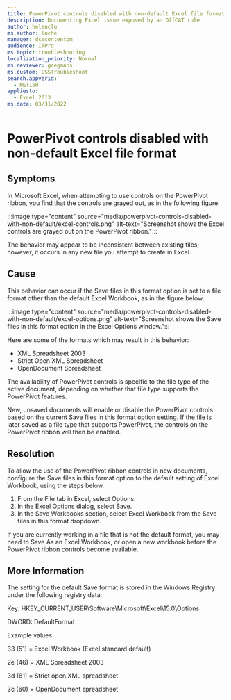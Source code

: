 ```yaml
---
title: PowerPivot controls disabled with non-default Excel file format
description: Documenting Excel issue exposed by an OffCAT rule
author: helenclu
ms.author: luche
manager: dcscontentpm
audience: ITPro
ms.topic: troubleshooting
localization_priority: Normal
ms.reviewer: gregmans
ms.custom: CSSTroubleshoot
search.appverid: 
  - MET150
appliesto: 
  - Excel 2013
ms.date: 03/31/2022
---
```


# PowerPivot controls disabled with non-default Excel file format

## Symptoms

In Microsoft Excel, when attempting to use controls on the PowerPivot ribbon, you find that the controls are grayed out, as in the following figure.

:::image type="content" source="media/powerpivot-controls-disabled-with-non-default/excel-controls.png" alt-text="Screenshot shows the Excel controls are grayed out on the PowerPivot ribbon.":::

The behavior may appear to be inconsistent between existing files; however, it occurs in any new file you attempt to create in Excel.

## Cause

This behavior can occur if the Save files in this format option is set to a file format other than the default Excel Workbook, as in the figure below.

:::image type="content" source="media/powerpivot-controls-disabled-with-non-default/excel-options.png" alt-text="Screenshot shows the Save files in this format option in the Excel Options window.":::

Here are some of the formats which may result in this behavior:

- XML Spreadsheet 2003   
- Strict Open XML Spreadsheet   
- OpenDocument Spreadsheet   

The availability of PowerPivot controls is specific to the file type of the active document, depending on whether that file type supports the PowerPivot features.

New, unsaved documents will enable or disable the PowerPivot controls based on the current Save files in this format option setting. If the file is later saved as a file type that supports PowerPivot, the controls on the PowerPivot ribbon will then be enabled.

## Resolution

To allow the use of the PowerPivot ribbon controls in new documents, configure the Save files in this format option to the default setting of Excel Workbook, using the steps below.


1. From the File tab in Excel, select Options.   
2. In the Excel Options dialog, select Save.   
3. In the Save Workbooks section, select Excel Workbook from the Save files in this format dropdown.   

If you are currently working in a file that is not the default format, you may need to Save As an Excel Workbook, or open a new workbook before the PowerPivot ribbon controls become available.

## More Information

The setting for the default Save format is stored in the Windows Registry under the following registry data:

Key: HKEY_CURRENT_USER\Software\Microsoft\Excel\15.0\Options

DWORD: DefaultFormat

Example values:

33 (51) = Excel Workbook (Excel standard default)

2e (46) = XML Spreadsheet 2003

3d (61) = Strict open XML spreadsheet

3c (60) = OpenDocument spreadsheet
